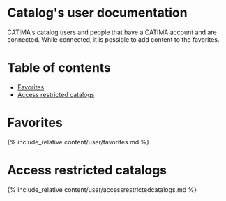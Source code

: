 # Catalog's user documentation

CATIMA's catalog users and people that have a CATIMA account and are connected. While connected, it is possible to add content to the favorites. 

# Table of contents

- [Favorites](#favorites)
- [Access restricted catalogs](#access-restricted-catalogs)

<a id="favorites"></a>
# Favorites

{% include_relative content/user/favorites.md %}

<a id="access-restricted-catalogs"></a>
# Access restricted catalogs

{% include_relative content/user/accessrestrictedcatalogs.md %}

